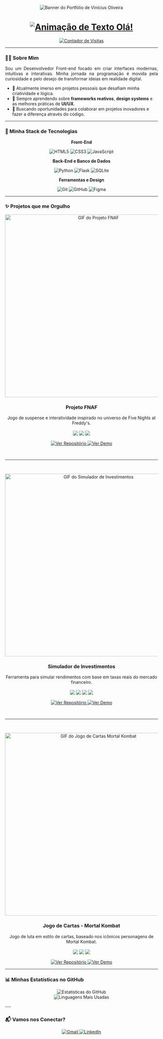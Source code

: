 <p align="center">
  <img src="https://raw.githubusercontent.com/SEU-USUARIO/SEU-REPOSITORIO/main/assets/banner.png" alt="Banner do Portfólio de Vinicius Oliveira"/>
</p>

<div align="center">
  <h1>
    <a href="https://git.io/typing-svg">
      <img src="https://readme-typing-svg.herokuapp.com?font=Fira+Code&size=32&pause=1000&color=58A6FF&center=true&vCenter=true&width=150&lines=Ol%C3%A1!+%F0%9F%91%8B" alt="Animação de Texto Olá!">
    </a>
  </h1>
</div>

<p align="center">
  <a href="https://github.com/SEU-USUARIO-AQUI">
    <img src="https://komarev.com/ghpvc/?username=SEU-USUARIO-AQUI&label=Profile%20views&color=0e75b6&style=flat" alt="Contador de Visitas" />
  </a>
</p>

---

### 👨‍💻 Sobre Mim

<p align="justify">
Sou um Desenvolvedor Front-end focado em criar interfaces modernas, intuitivas e interativas. Minha jornada na programação é movida pela curiosidade e pelo desejo de transformar ideias em realidade digital.
</p>

- 🔭 Atualmente imerso em projetos pessoais que desafiam minha criatividade e lógica.
- 🌱 Sempre aprendendo sobre **frameworks reativos**, **design systems** e as melhores práticas de **UI/UX**.
- 🚀 Buscando oportunidades para colaborar em projetos inovadores e fazer a diferença através do código.

---

### 🚀 Minha Stack de Tecnologias

<div align="center">
  <p><strong>Front-End</strong></p>
  <p>
    <img src="https://img.shields.io/badge/HTML5-E34F26?style=for-the-badge&logo=html5&logoColor=white" alt="HTML5" />
    <img src="https://img.shields.io/badge/CSS3-1572B6?style=for-the-badge&logo=css3&logoColor=white" alt="CSS3" />
    <img src="https://img.shields.io/badge/JavaScript-F7DF1E?style=for-the-badge&logo=javascript&logoColor=black" alt="JavaScript" />
  </p>
  <p><strong>Back-End e Banco de Dados</strong></p>
  <p>
    <img src="https://img.shields.io/badge/Python-3776AB?style=for-the-badge&logo=python&logoColor=white" alt="Python" />
    <img src="https://img.shields.io/badge/Flask-000000?style=for-the-badge&logo=flask&logoColor=white" alt="Flask" />
    <img src="https://img.shields.io/badge/SQLite-003B57?style=for-the-badge&logo=sqlite&logoColor=white" alt="SQLite" />
  </p>
  <p><strong>Ferramentas e Design</strong></p>
  <p>
    <img src="https://img.shields.io/badge/GIT-E44C30?style=for-the-badge&logo=git&logoColor=white" alt="Git" />
    <img src="https://img.shields.io/badge/GitHub-181717?style=for-the-badge&logo=github&logoColor=white" alt="GitHub" />
    <img src="https://img.shields.io/badge/Figma-F24E1E?style=for-the-badge&logo=figma&logoColor=white" alt="Figma" />
  </p>
</div>

---

### ✨ Projetos que me Orgulho

<p align="center">
  <img src="https://raw.githubusercontent.com/SEU-USUARIO/SEU-REPOSITORIO/main/assets/projeto-fnaf.gif" width="600px" alt="GIF do Projeto FNAF"/>
  <h3 align="center">Projeto FNAF</h3>
  <p align="center">
    Jogo de suspense e interatividade inspirado no universo de Five Nights at Freddy's.
    <br/>
    <br/>
    <img src="https://img.shields.io/badge/HTML5-E34F26?style=flat-square&logo=html5&logoColor=white" />
    <img src="https://img.shields.io/badge/CSS3-1572B6?style=flat-square&logo=css3&logoColor=white" />
    <img src="https://img.shields.io/badge/JavaScript-F7DF1E?style=flat-square&logo=javascript&logoColor=black" />
  </p>
  <p align="center">
    <a href="LINK-PARA-O-REPO-FNAF">
      <img src="https://img.shields.io/badge/Ver%20Repositório-%23181717?style=for-the-badge&logo=github&logoColor=white" alt="Ver Repositório"/>
    </a>
    <a href="LINK-PARA-O-DEMO-FNAF">
      <img src="https://img.shields.io/badge/Ver%20Demo%20Online-%2358A6FF?style=for-the-badge&logo=vercel&logoColor=white" alt="Ver Demo"/>
    </a>
  </p>
</p>

<br/>
<hr>
<br/>

<p align="center">
  <img src="https://raw.githubusercontent.com/SEU-USUARIO/SEU-REPOSITORIO/main/assets/projeto-simulador.gif" width="600px" alt="GIF do Simulador de Investimentos"/>
  <h3 align="center">Simulador de Investimentos</h3>
  <p align="center">
    Ferramenta para simular rendimentos com base em taxas reais do mercado financeiro.
    <br/>
    <br/>
    <img src="https://img.shields.io/badge/HTML5-E34F26?style=flat-square&logo=html5&logoColor=white" />
    <img src="https://img.shields.io/badge/CSS3-1572B6?style=flat-square&logo=css3&logoColor=white" />
    <img src="https://img.shields.io/badge/JavaScript-F7DF1E?style=flat-square&logo=javascript&logoColor=black" />
    <img src="https://img.shields.io/badge/SQLite-003B57?style=flat-square&logo=sqlite&logoColor=white" />
  </p>
  <p align="center">
    <a href="LINK-PARA-O-REPO-SIMULADOR">
      <img src="https://img.shields.io/badge/Ver%20Repositório-%23181717?style=for-the-badge&logo=github&logoColor=white" alt="Ver Repositório"/>
    </a>
    <a href="LINK-PARA-O-DEMO-SIMULADOR">
      <img src="https://img.shields.io/badge/Ver%20Demo%20Online-%2358A6FF?style=for-the-badge&logo=vercel&logoColor=white" alt="Ver Demo"/>
    </a>
  </p>
</p>

<br/>
<hr>
<br/>

<p align="center">
  <img src="https://raw.githubusercontent.com/SEU-USUARIO/SEU-REPOSITORIO/main/assets/projeto-mk.gif" width="600px" alt="GIF do Jogo de Cartas Mortal Kombat"/>
  <h3 align="center">Jogo de Cartas - Mortal Kombat</h3>
  <p align="center">
    Jogo de luta em estilo de cartas, baseado nos icônicos personagens de Mortal Kombat.
    <br/>
    <br/>
    <img src="https://img.shields.io/badge/HTML5-E34F26?style=flat-square&logo=html5&logoColor=white" />
    <img src="https://img.shields.io/badge/CSS3-1572B6?style=flat-square&logo=css3&logoColor=white" />
    <img src="https://img.shields.io/badge/JavaScript-F7DF1E?style=flat-square&logo=javascript&logoColor=black" />
  </p>
  <p align="center">
    <a href="LINK-PARA-O-REPO-MK">
      <img src="https://img.shields.io/badge/Ver%20Repositório-%23181717?style=for-the-badge&logo=github&logoColor=white" alt="Ver Repositório"/>
    </a>
    <a href="LINK-PARA-O-DEMO-MK">
      <img src="https://img.shields.io/badge/Ver%20Demo%20Online-%2358A6FF?style=for-the-badge&logo=vercel&logoColor=white" alt="Ver Demo"/>
    </a>
  </p>
</p>

---

### 📊 Minhas Estatísticas no GitHub

<p align="center">
  <img src="https://github-readme-stats.vercel.app/api?username=vini1912&show_icons=true&theme=dracula&include_all_commits=true&count_private=true" alt="Estatísticas do GitHub"/>
  <br/>
  <img src="https://github-readme-stats.vercel.app/api/top-langs/?username=vini1912&layout=compact&langs_count=8&theme=dracula" alt="Linguagens Mais Usadas"/>
</p>
---

### 📬 Vamos nos Conectar?

<p align="center">
  <a href="mailto:SEU-EMAIL@gmail.com" target="_blank">
    <img src="https://img.shields.io/badge/Gmail-D14836?style=for-the-badge&logo=gmail&logoColor=white" alt="Gmail" />
  </a>
  <a href="https://www.linkedin.com/in/SEU-PERFIL-AQUI/" target="_blank">
    <img src="https://img.shields.io/badge/LinkedIn-0077B5?style=for-the-badge&logo=linkedin&logoColor=white" alt="LinkedIn" />
  </a>
  </p>
